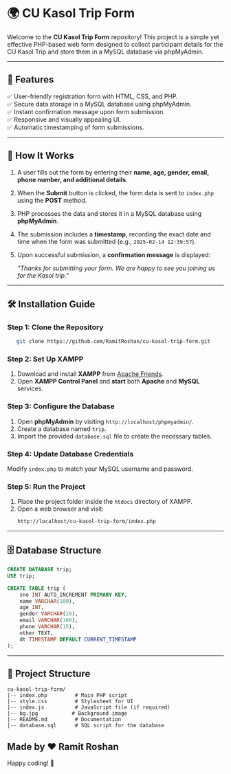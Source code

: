 # 🌍 CU Kasol Trip Form

Welcome to the **CU Kasol Trip Form** repository! This project is a simple yet effective PHP-based web form designed to collect participant details for the CU Kasol Trip and store them in a MySQL database via phpMyAdmin.

---

## 🚀 Features
✅ User-friendly registration form with HTML, CSS, and PHP.<br>
✅ Secure data storage in a MySQL database using phpMyAdmin.<br>
✅ Instant confirmation message upon form submission.<br>
✅ Responsive and visually appealing UI.<br>
✅ Automatic timestamping of form submissions.

---

## 📝 How It Works
1. A user fills out the form by entering their **name, age, gender, email, phone number, and additional details**.
2. When the **Submit** button is clicked, the form data is sent to `index.php` using the **POST** method.
3. PHP processes the data and stores it in a MySQL database using **phpMyAdmin**.
4. The submission includes a **timestamp**, recording the exact date and time when the form was submitted (e.g., `2025-02-14 12:39:57`).
5. Upon successful submission, a **confirmation message** is displayed: 
   
   _"Thanks for submitting your form. We are happy to see you joining us for the Kasol trip."_

---

## 🛠 Installation Guide
### Step 1: Clone the Repository
```sh
   git clone https://github.com/RamitRoshan/cu-kasol-trip-form.git
```

### Step 2: Set Up XAMPP
1. Download and install **XAMPP** from [Apache Friends](https://www.apachefriends.org/).
2. Open **XAMPP Control Panel** and **start** both **Apache** and **MySQL** services.

### Step 3: Configure the Database
1. Open **phpMyAdmin** by visiting `http://localhost/phpmyadmin/`.
2. Create a database named `trip`.
3. Import the provided `database.sql` file to create the necessary tables.

### Step 4: Update Database Credentials
Modify `index.php` to match your MySQL username and password.

### Step 5: Run the Project
1. Place the project folder inside the `htdocs` directory of XAMPP.
2. Open a web browser and visit:
   ```sh
   http://localhost/cu-kasol-trip-form/index.php
   ```

---

## 🗄 Database Structure
```sql
CREATE DATABASE trip;
USE trip;

CREATE TABLE trip (
    sno INT AUTO_INCREMENT PRIMARY KEY,
    name VARCHAR(100),
    age INT,
    gender VARCHAR(10),
    email VARCHAR(100),
    phone VARCHAR(15),
    other TEXT,
    dt TIMESTAMP DEFAULT CURRENT_TIMESTAMP
);
```

---

## 📁 Project Structure
```
cu-kasol-trip-form/
|-- index.php         # Main PHP script
|-- style.css         # Stylesheet for UI
|-- index.js          # JavaScript file (if required)
|-- bg.jpg           # Background image
|-- README.md         # Documentation
|-- database.sql      # SQL script for the database
```

## Made by ❤️ Ramit Roshan
Happy coding! 🎉

